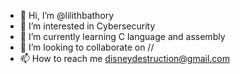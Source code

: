 - 👋 Hi, I’m @lilithbathory
- 👀 I’m interested in Cybersecurity
- 🌱 I’m currently learning C language and assembly
- 💞️ I’m looking to collaborate on //
- 📫 How to reach me disneydestruction@gmail.com

<!---
lilithbathory/lilithbathory is a ✨ special ✨ repository because its `README.md` (this file) appears on your GitHub profile.
You can click the Preview link to take a look at your changes.
--->
